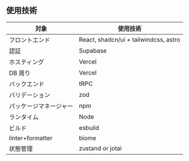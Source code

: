 ## 使用技術

| 対象          | 使用技術                                      |
| ------------- | ---------------------------------------------- |
| フロントエンド | React, shadcn/ui + tailwindcss, astro          |
| 認証          | Supabase                                      |
| ホスティング  | Vercel                                        |
| DB 周り       | Vercel                                        |
| バックエンド  | tRPC                                          |
| バリデーション | zod                                           |
| パッケージマネージャー | npm                                    |
| ランタイム    | Node                                          |
| ビルド        | esbuild                                       |
| linter+formatter | biome                                      |
| 状態管理      | zustand or jotai                              |
